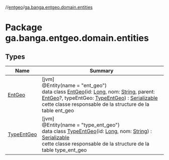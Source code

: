 //[entgeo](../../index.md)/[ga.banga.entgeo.domain.entities](index.md)

# Package ga.banga.entgeo.domain.entities

## Types

| Name | Summary |
|---|---|
| [EntGeo](-ent-geo/index.md) | [jvm]<br>@Entity(name = "ent_geo")<br>data class [EntGeo](-ent-geo/index.md)(id: [Long](https://kotlinlang.org/api/latest/jvm/stdlib/kotlin/-long/index.html), nom: [String](https://kotlinlang.org/api/latest/jvm/stdlib/kotlin/-string/index.html), parent: [EntGeo](-ent-geo/index.md)?, typeEntGeo: [TypeEntGeo](-type-ent-geo/index.md)) : [Serializable](https://docs.oracle.com/javase/8/docs/api/java/io/Serializable.html)<br>cette classe responsable de la structure de la table ent_geo |
| [TypeEntGeo](-type-ent-geo/index.md) | [jvm]<br>@Entity(name = "type_ent_geo")<br>data class [TypeEntGeo](-type-ent-geo/index.md)(id: [Long](https://kotlinlang.org/api/latest/jvm/stdlib/kotlin/-long/index.html), nom: [String](https://kotlinlang.org/api/latest/jvm/stdlib/kotlin/-string/index.html)) : [Serializable](https://docs.oracle.com/javase/8/docs/api/java/io/Serializable.html)<br>cette classe responsable de la structure de la table type_ent_geo |

